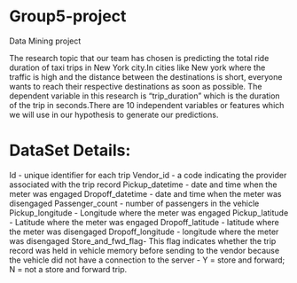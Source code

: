 # Group5-project
Data Mining project

The research topic that our team has chosen is predicting the total ride duration of taxi trips in New York city.In cities like New york where the traffic is high and the distance between the destinations is short, everyone wants to reach their respective destinations as soon as possible.
The dependent variable in this research is “trip_duration” which is the duration of the trip in seconds.There are 10 independent variables or features which we will use in our hypothesis to generate our predictions.

# DataSet Details:

Id - unique identifier for each trip
Vendor_id - a code indicating the provider associated with the trip record
Pickup_datetime - date and time when the meter was engaged
Dropoff_datetime - date and time when the meter was disengaged
Passenger_count - number of passengers in the vehicle
Pickup_longitude - Longitude where the meter was engaged
Pickup_latitude - Latitude where the meter was engaged
Dropoff_latitude - latitude where the meter was disengaged
Dropoff_longitude - longitude where the meter was disengaged
Store_and_fwd_flag- This flag indicates whether the trip record was held in vehicle memory before sending to the vendor because the vehicle did not have a connection to the server - Y = store and forward; N = not a store and forward trip.
